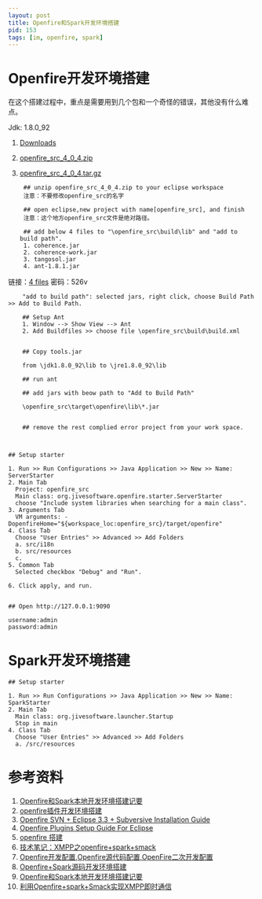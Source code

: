 ```yaml
---
layout: post
title: Openfire和Spark开发环境搭建
pid: 153
tags: [im, openfire, spark]
---
```

# Openfire开发环境搭建

在这个搭建过程中，重点是需要用到几个包和一个奇怪的错误，其他没有什么难点。

Jdk: 1.8.0_92

1. [Downloads](http://www.igniterealtime.org/downloads/source.jsp)
2. [openfire_src_4_0_4.zip](http://www.igniterealtime.org/downloads/download-landing.jsp?file=openfire/openfire_src_4_0_4.zip)
3. [openfire_src_4_0_4.tar.gz](http://www.igniterealtime.org/downloads/download-landing.jsp?file=openfire/openfire_src_4_0_4.tar.gz)


        ## unzip openfire_src_4_0_4.zip to your eclipse workspace
        注意：不要修改openfire_src的名字

        ## open eclipse,new project with name[openfire_src], and finish
        注意：这个地方openfire_src文件是绝对路径。

        ## add below 4 files to "\openfire_src\build\lib" and "add to build path".
        1. coherence.jar
        2. coherence-work.jar
        3. tangosol.jar
        4. ant-1.8.1.jar

        
链接：[4 files](http://pan.baidu.com/s/1dFwt9Wt) 密码：526v


        "add to build path": selected jars, right click, choose Build Path >> Add to Build Path.

        ## Setup Ant
        1. Window --> Show View --> Ant
        2. Add Buildfiles >> choose file \openfire_src\build\build.xml


        ## Copy tools.jar

        from \jdk1.8.0_92\lib to \jre1.8.0_92\lib

        ## run ant

        ## add jars with beow path to "Add to Build Path"

        \openfire_src\target\openfire\lib\*.jar


        ## remove the rest complied error project from your work space.



    ## Setup starter

    1. Run >> Run Configurations >> Java Application >> New >> Name: ServerStarter
    2. Main Tab
      Project: openfire_src
      Main class: org.jivesoftware.openfire.starter.ServerStarter
      choose "Include system libraries when searching for a main class".
    3. Arguments Tab
      VM arguments: -DopenfireHome="${workspace_loc:openfire_src}/target/openfire"
    4. Class Tab
      Choose "User Entries" >> Advanced >> Add Folders
      a. src/i18n
      b. src/resources
      c. 
    5. Common Tab
      Selected checkbox "Debug" and "Run".

    6. Click apply, and run.


    ## Open http://127.0.0.1:9090 

    username:admin
    password:admin



# Spark开发环境搭建

    ## Setup starter

    1. Run >> Run Configurations >> Java Application >> New >> Name: SparkStarter
    2. Main Tab
      Main class: org.jivesoftware.launcher.Startup
      Stop in main
    4. Class Tab
      Choose "User Entries" >> Advanced >> Add Folders
      a. /src/resources



# 参考资料

1. [Openfire和Spark本地开发环境搭建记要](http://coffeelover.iteye.com/blog/1533174)
2. [openfire插件开发环境搭建](http://beautyofprogram.iteye.com/blog/772281)
3. [Openfire SVN + Eclipse 3.3 + Subversive Installation Guide](https://community.igniterealtime.org/docs/DOC-1020)
4. [Openfire Plugins Setup Guide For Eclipse](https://community.igniterealtime.org/docs/DOC-1200)
5. [openfire 搭建](http://wobuxiaole.iteye.com/blog/622294)
6. [技术笔记：XMPP之openfire+spark+smack](http://www.cnblogs.com/5207/p/5377510.html)
7. [Openfire开发配置,Openfire源代码配置,OpenFire二次开发配置](http://www.cnblogs.com/lixiaolun/archive/2013/12/07/3462780.html)
8. [Openfire+Spark源码开发环境搭建](https://my.oschina.net/fallenpanda/blog/192496)
9. [Openfire和Spark本地开发环境搭建记要](http://coffeelover.iteye.com/blog/1533174)
10. [利用Openfire+spark+Smack实现XMPP即时通信](http://www.tuicool.com/articles/fEFRBra)
